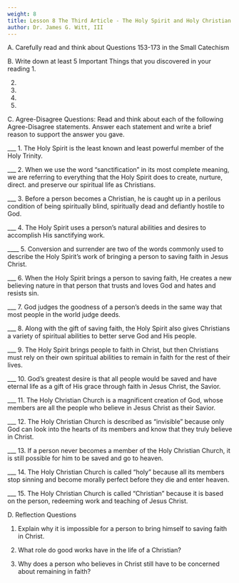 ```yaml
---
weight: 8
title: Lesson 8 The Third Article - The Holy Spirit and Holy Christian Church Questions 153-173
author: Dr. James G. Witt, III
---
```

A. Carefully read and think about Questions 153-173 in the Small Catechism

B. Write down at least 5 Important Things that you discovered in your reading
1.

2.

3.

4.
 
5.


C. Agree-Disagree Questions: Read and think about each of the following Agree-Disagree statements.  Answer each statement and write a brief reason to support the answer you gave.

___ 1. The Holy Spirit is the least known and least powerful member of the Holy Trinity.


___ 2. When we use the word “sanctification” in its most complete meaning, we are referring to everything that the Holy Spirit does to create, nurture, direct. and preserve our spiritual life as Christians.


___ 3. Before a person becomes a Christian, he is caught up in a perilous condition of being spiritually blind, spiritually dead and defiantly hostile to God.


___ 4. The Holy Spirit uses a person’s natural abilities and desires to accomplish His sanctifying work.


____ 5. Conversion and surrender are two of the words commonly used to describe the Holy Spirit’s work of bringing a person to saving faith in Jesus Christ.


___ 6. When the Holy Spirit brings a person to saving faith, He creates a new believing nature in that person that trusts and loves God and hates and resists sin.


___ 7.  God judges the goodness of a person’s deeds in the same way that most people in the world judge deeds.


___ 8. Along with the gift of saving faith, the Holy Spirit also gives Christians a variety of spiritual abilities to better serve God and His people.


___ 9. The Holy Spirit brings people to faith in Christ, but then Christians must rely on their own spiritual abilities to remain in faith for the rest of their lives.


___ 10.  God’s greatest desire is that all people would be saved and have eternal life as a gift of His grace through faith in Jesus Christ, the Savior.


___ 11. The Holy Christian Church is a magnificent creation of God, whose members are all the people who believe in Jesus Christ as their Savior.


___ 12. The Holy Christian Church is described as “invisible” because only God can look into the hearts of its members and know that they truly believe in Christ.


___ 13. If a person never becomes a member of the Holy Christian Church, it is still possible for him to be saved and go to heaven.


___ 14. The Holy Christian Church is called “holy” because all its members stop sinning and become morally perfect before they die and enter heaven.


___ 15. The Holy Christian Church is called “Christian” because it is based on the person, redeeming work and teaching of Jesus Christ.


D. Reflection Questions

1. Explain why it is impossible for a person to bring himself to saving faith in Christ.



2. What role do good works have in the life of a Christian?



3. Why does a person who believes in Christ still have to be concerned about remaining in faith?



